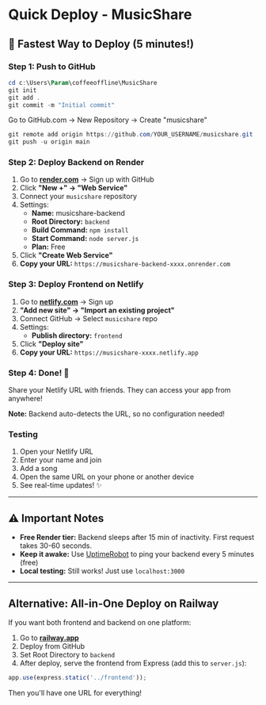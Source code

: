 # Quick Deploy - MusicShare

## 🚀 Fastest Way to Deploy (5 minutes!)

### Step 1: Push to GitHub

```powershell
cd c:\Users\Param\coffeeoffline\MusicShare
git init
git add .
git commit -m "Initial commit"
```

Go to GitHub.com → New Repository → Create "musicshare"

```powershell
git remote add origin https://github.com/YOUR_USERNAME/musicshare.git
git push -u origin main
```

### Step 2: Deploy Backend on Render

1. Go to **[render.com](https://render.com)** → Sign up with GitHub
2. Click **"New +" → "Web Service"**
3. Connect your `musicshare` repository
4. Settings:
   - **Name:** musicshare-backend
   - **Root Directory:** `backend`
   - **Build Command:** `npm install`
   - **Start Command:** `node server.js`
   - **Plan:** Free
5. Click **"Create Web Service"**
6. **Copy your URL:** `https://musicshare-backend-xxxx.onrender.com`

### Step 3: Deploy Frontend on Netlify

1. Go to **[netlify.com](https://netlify.com)** → Sign up
2. **"Add new site" → "Import an existing project"**
3. Connect GitHub → Select `musicshare` repo
4. Settings:
   - **Publish directory:** `frontend`
5. Click **"Deploy site"**
6. **Copy your URL:** `https://musicshare-xxxx.netlify.app`

### Step 4: Done! 🎉

Share your Netlify URL with friends. They can access your app from anywhere!

**Note:** Backend auto-detects the URL, so no configuration needed!

### Testing

1. Open your Netlify URL
2. Enter your name and join
3. Add a song
4. Open the same URL on your phone or another device
5. See real-time updates! ✨

---

## ⚠️ Important Notes

- **Free Render tier:** Backend sleeps after 15 min of inactivity. First request takes 30-60 seconds.
- **Keep it awake:** Use [UptimeRobot](https://uptimerobot.com) to ping your backend every 5 minutes (free)
- **Local testing:** Still works! Just use `localhost:3000`

---

## Alternative: All-in-One Deploy on Railway

If you want both frontend and backend on one platform:

1. Go to **[railway.app](https://railway.app)**
2. Deploy from GitHub
3. Set Root Directory to `backend`
4. After deploy, serve the frontend from Express (add this to `server.js`):

```javascript
app.use(express.static('../frontend'));
```

Then you'll have one URL for everything!
